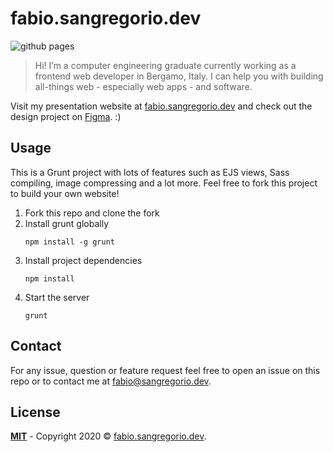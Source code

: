 # fabio.sangregorio.dev

![github pages](https://github.com/fabiosangregorio/fabio.sangregorio.dev/workflows/github%20pages/badge.svg)

>Hi! I’m a computer engineering graduate currently working as a frontend web developer in Bergamo, Italy. I can help you with building all-things web - especially web apps - and software.
 
Visit my presentation website at [fabio.sangregorio.dev](https://fabio.sangregorio.dev) and check out the design project
on [Figma](https://www.figma.com/file/MqGDTrJMh4EIvQRXUfp40373/fabio.sangregorio.dev). :)

## Usage
This is a Grunt project with lots of features such as EJS views, Sass compiling, image compressing and a lot more. Feel
free to fork this project to build your own website!

1. Fork this repo and clone the fork
1. Install grunt globally
    ```
    npm install -g grunt
    ```
1. Install project dependencies
    ```
    npm install
    ```
1. Start the server
    ```
    grunt
    ```

## Contact
For any issue, question or feature request feel free to open an issue on this repo or to contact me at
[fabio@sangregorio.dev](mailto:fabio@sangregorio.dev).

## License
**[MIT](https://opensource.org/licenses/MIT)** - Copyright 2020 © <a href="http://fabio.sangregorio.dev"
  target="_blank">fabio.sangregorio.dev</a>.